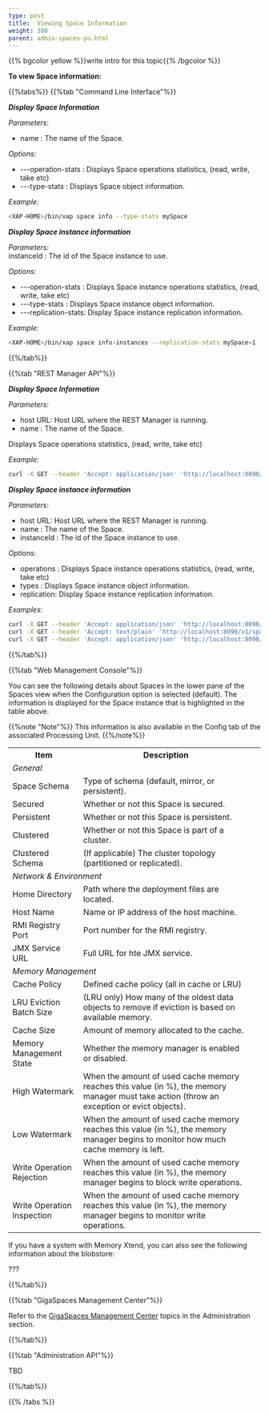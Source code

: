 ```yaml
---
type: post
title:  Viewing Space Information
weight: 300
parent: admin-spaces-pu.html
---
```

 
 
{{% bgcolor yellow %}}write intro for this topic{{% /bgcolor %}}

**To view Space information:**

  
{{%tabs%}}
{{%tab "Command Line Interface"%}}

***Display Space Information***

_Parameters:_<br> 

- name : The name of the Space.

_Options:_<br>

- ---operation-stats : Displays Space operations statistics, (read, write, take etc)  <br>
- ---type-stats      : Displays Space object information.
 

*Example:*

```bash
<XAP-HOME>/bin/xap space info --type-stats mySpace
```
 
***Display Space instance information***

_Parameters:_<br> 
instanceId : The id of the Space instance to use.

_Options:_<br>

- ---operation-stats : Displays Space instance operations statistics, (read, write, take etc)  <br>
- ---type-stats      : Displays Space instance object information.<br>
- ---replication-stats: Display Space instance replication information.
 
 
*Example:*
 
```bash
<XAP-HOME>/bin/xap space info-instances --replication-stats mySpace~1
```
 
{{%/tab%}}

{{%tab "REST Manager API"%}}

***Display Space Information***

_Parameters:_<br>

- host URL: Host URL   where the REST Manager is running.<br>
- name : The name of the Space.

 
Displays Space operations statistics, (read, write, take etc)  <br>
  

*Example:*

```bash
curl -X GET --header 'Accept: application/json' 'http://localhost:8090/v1/spaces/mySpace/statistics/operations'
```
 
***Display Space instance information***

_Parameters:_<br> 

- host URL: Host URL where the REST Manager is running.<br>
- name : The name of the Space.<br>
- instanceId : The id of the Space instance to use.

_Options:_<br>

- operations : Displays Space instance operations statistics, (read, write, take etc)  <br>
- types     : Displays Space instance object information.<br>
- replication: Display Space instance replication information.
 
 
*Examples:*
 
```bash
curl -X GET --header 'Accept: application/json' 'http://localhost:8090/v1/spaces/mySpace/instances/mySpace~1/statistics/operations'
curl -X GET --header 'Accept: text/plain' 'http://localhost:8090/v1/spaces/mySpace/instances/mySpace~1/statistics/replication'
curl -X GET --header 'Accept: application/json' 'http://localhost:8090/v1/spaces/mySpace/instances/mySpace~1/statistics/types'
```
 
{{%/tab%}}


{{%tab "Web Management Console"%}}
 
You can see the following details about Spaces in the lower pane of the Spaces view when the Configuration option is selected (default). The information is displayed for the Space instance that is highlighted in the table above.

{{%note "Note"%}}
This information is also available in the Config tab of the associated Processing Unit.
{{%/note%}}

<table>
  <tr>
    <th>Item</th>
    <th>Description</th>
  </tr>
  <tr>
    <td colspan="2"><i>General</i></td>
    <td></td>
  </tr>
  <tr>
    <td>Space Schema</td>
    <td>Type of schema (default, mirror, or persistent).</td>
  </tr>
  <tr>
    <td>Secured</td>
    <td>Whether or not this Space is secured.</td>
  </tr>
  <tr>
    <td>Persistent</td>
    <td>Whether or not this Space is persistent.</td>
  </tr>
  <tr>
    <td>Clustered</td>
    <td>Whether or not this Space is part of a cluster.</td>
  </tr>
  <tr>
    <td>Clustered Schema</td>
    <td>(If applicable) The cluster topology (partitioned or replicated).</td>
  </tr>
  <tr>
    <td colspan="2"><i>Network & Environment</i></td>
    <td></td>
  </tr>
  <tr>
    <td>Home Directory</td>
    <td>Path where the deployment files are located.</td>
  </tr>
  <tr>
    <td>Host Name</td>
    <td>Name or IP address of the host machine.</td>
  </tr>
  <tr>
    <td>RMI Registry Port</td>
    <td>Port number for the RMI registry.</td>
  </tr>
  <tr>
    <td>JMX Service URL</td>
    <td>Full URL for hte JMX service.</td>
  </tr>
  <tr>
    <td colspan="2"><i>Memory Management</i></td>
    <td></td>
  </tr>
  <tr>
    <td>Cache Policy</td>
    <td>Defined cache policy (all in cache or LRU)</td>
  </tr>
  <tr>
    <td>LRU Eviction Batch Size</td>
    <td>(LRU only) How many of the oldest data objects to remove if eviction is based on available memory. </td>
  </tr>
  <tr>
    <td>Cache Size</td>
    <td>Amount of memory allocated to the cache.</td>
  </tr>
  <tr>
    <td>Memory Management State</td>
    <td>Whether the memory manager is enabled or disabled.</td>
  </tr>
  <tr>
    <td>High Watermark</td>
    <td>When the amount of used cache memory reaches this value (in %), the memory manager must take action (throw an exception or evict objects).</td>
  </tr>
  <tr>
    <td>Low Watermark</td>
    <td>When the amount of used cache memory reaches this value (in %),  the memory manager begins to monitor how much cache memory is left.</td>
  </tr>
  <tr>
    <td>Write Operation Rejection</td>
    <td>When the amount of used cache memory reaches this value (in %), the memory manager begins to block write operations. </td>
  </tr>
  <tr>
    <td>Write Operation Inspection</td>
    <td>When the amount of used cache memory reaches this value (in %), the memory manager begins to monitor write operations. </td>
  </tr>
</table>


If you have a system with Memory Xtend, you can also see the following information about the blobstore:

??? 

{{%/tab%}}


{{%tab "GigaSpaces Management Center"%}}

Refer to the [GigaSpaces Management Center](./gigaspaces-management-center.html) topics in the Administration section.

{{%/tab%}}


{{%tab "Administration API"%}}

TBD

{{%/tab%}}

{{% /tabs %}}

